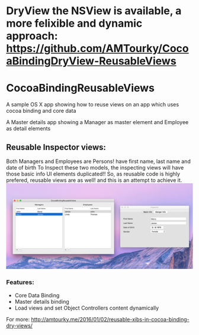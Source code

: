 # DryView the NSView is available, a more felixible and dynamic approach: https://github.com/AMTourky/CocoaBindingDryView-ReusableViews
# CocoaBindingReusableViews
A sample OS X app showing how to reuse views on an app which uses cocoa binding and core data

A Master details app showing a Manager as master element and Employee as detail elements

## Reusable Inspector views:
Both Managers and Employees are Persons! have first name, last name and date of birth
To Inspect these two models, the inspecting views will have those basic info UI elements duplicated!! 
So, as reusable code is highly prefered, reusable views are as well! and this is an attempt to achieve it.
![alt tag](https://raw.githubusercontent.com/AMTourky/CocoaBindingReusableViews/master/sample.gif)
### Features:
  - Core Data Binding
  - Master details binding
  - Load views and set Object Controllers content dynamically

For more: http://amtourky.me/2016/01/02/reusable-xibs-in-cocoa-binding-dry-views/
